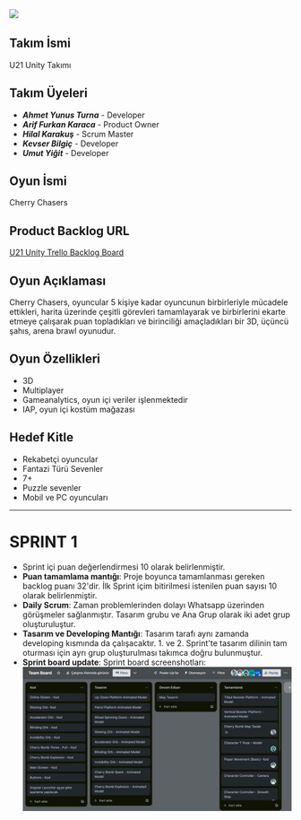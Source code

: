<img src="https://i.imgur.com/7478qDt.png" width=600>

## Takım İsmi
U21 Unity Takımı

## Takım Üyeleri
- ***Ahmet Yunus Turna*** - Developer
- ***Arif Furkan Karaca*** - Product Owner
- ***Hilal Karakuş*** - Scrum Master
- ***Kevser Bilgiç*** - Developer
- ***Umut Yiğit*** - Developer

## Oyun İsmi
Cherry Chasers

## Product Backlog URL
[U21 Unity Trello Backlog Board](https://trello.com/w/u21takimiunitybacklogboard)

## Oyun Açıklaması
Cherry Chasers, oyuncular 5 kişiye kadar oyuncunun birbirleriyle mücadele ettikleri, harita üzerinde
çeşitli görevleri tamamlayarak ve birbirlerini ekarte etmeye çalışarak puan topladıkları ve birinciliği
amaçladıkları bir 3D, üçüncü şahıs, arena brawl oyunudur.

## Oyun Özellikleri
- 3D
- Multiplayer
- Gameanalytics, oyun içi veriler işlenmektedir
- IAP, oyun içi kostüm mağazası

## Hedef Kitle
- Rekabetçi oyuncular
- Fantazi Türü Sevenler
- 7+
- Puzzle sevenler
- Mobil ve PC oyuncuları

---
# **SPRINT 1**
- Sprint içi puan değerlendirmesi 10 olarak belirlenmiştir.
- **Puan tamamlama mantığı**: Proje boyunca tamamlanması gereken backlog puanı 32'dir. İlk Sprint içim bitirilmesi istenilen puan sayısı 10 olarak belirlenmiştir.
- **Daily Scrum**: Zaman problemlerinden dolayı Whatsapp üzerinden görüşmeler sağlanmıştır. Tasarım grubu ve Ana Grup olarak iki adet grup oluşturuluştur.
- **Tasarım ve Developing Mantığı**: Tasarım tarafı aynı zamanda developing kısmında da çalışacaktır. 1. ve 2. Sprint'te tasarım dilinin tam oturması için ayrı grup oluşturulması takımca doğru bulunmuştur.
- **Sprint board update**: Sprint board screenshotları: 
![Backlog 1](https://github.com/YunusTurna/CherryChaser/blob/main/ProjectManagement/IMG-20230618-WA0007.jpg)
